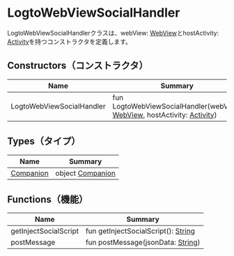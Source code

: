 # LogtoWebViewSocialHandler

LogtoWebViewSocialHandlerクラスは、webView: [WebView](https://developer.android.com/reference/kotlin/android/webkit/WebView.html)とhostActivity: [Activity](https://developer.android.com/reference/kotlin/android/app/Activity.html)を持つコンストラクタを定義します。

## Constructors（コンストラクタ）

| Name                      | Summary                                                                                                                                                                                                                           |
| ------------------------- | --------------------------------------------------------------------------------------------------------------------------------------------------------------------------------------------------------------------------------- |
| LogtoWebViewSocialHandler | fun LogtoWebViewSocialHandler(webView: [WebView](https://developer.android.com/reference/kotlin/android/webkit/WebView.html), hostActivity: [Activity](https://developer.android.com/reference/kotlin/android/app/Activity.html)) |

## Types（タイプ）

| Name                             | Summary                                 |
| -------------------------------- | --------------------------------------- |
| [Companion](-companion/index.md) | object [Companion](-companion/index.md) |

## Functions（機能）

| Name                  | Summary                                                                                                       |
| --------------------- | ------------------------------------------------------------------------------------------------------------- |
| getInjectSocialScript | fun getInjectSocialScript(): [String](https://kotlinlang.org/api/latest/jvm/stdlib/kotlin/-string/index.html) |
| postMessage           | fun postMessage(jsonData: [String](https://kotlinlang.org/api/latest/jvm/stdlib/kotlin/-string/index.html))   |